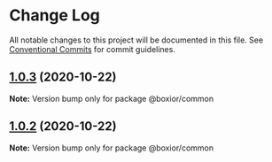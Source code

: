 # Change Log

All notable changes to this project will be documented in this file.
See [Conventional Commits](https://conventionalcommits.org) for commit guidelines.

## [1.0.3](https://github.com/boxior/lerna-learn/compare/v1.0.2...v1.0.3) (2020-10-22)

**Note:** Version bump only for package @boxior/common





## [1.0.2](https://github.com/boxior/lerna-learn/compare/v1.0.1...v1.0.2) (2020-10-22)

**Note:** Version bump only for package @boxior/common
